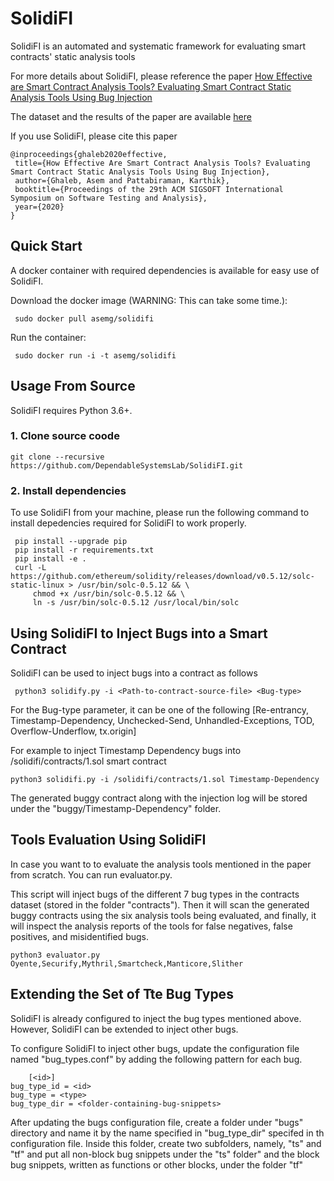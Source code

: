 # SolidiFI
SolidiFI is an automated and systematic framework for evaluating smart contracts' static analysis tools

For more details about SolidiFI, please reference the paper  [How Effective are Smart Contract Analysis Tools? Evaluating Smart Contract Static Analysis Tools Using Bug Injection](http://blogs.ubc.ca/karthik/2020/05/22/how-effective-are-smart-contract-static-analysis-tools-evaluating-smart-contract-static-analysis-tools-using-bug-injection/)

The dataset and the results of the paper are available [here](https://github.com/DependableSystemsLab/SolidiFI-benchmark)

If you use SolidiFI, please cite this paper

 ```
@inproceedings{ghaleb2020effective,
  title={How Effective Are Smart Contract Analysis Tools? Evaluating Smart Contract Static Analysis Tools Using Bug Injection},
  author={Ghaleb, Asem and Pattabiraman, Karthik},
  booktitle={Proceedings of the 29th ACM SIGSOFT International Symposium on Software Testing and Analysis},
  year={2020}
}
  ```
## Quick Start
 A docker container with required dependencies is available for easy use of SolidiFI. 
 
  Download the docker image (WARNING: This can take some time.):
  ```
   sudo docker pull asemg/solidifi
  ```
  
   Run the container:
  ```
   sudo docker run -i -t asemg/solidifi
  ```
 ## Usage From Source
 
 SolidiFI requires Python 3.6+. 
   
 ### 1. Clone source coode
   
   ```
   git clone --recursive https://github.com/DependableSystemsLab/SolidiFI.git
   ```
 
  ### 2. Install dependencies

 To use SolidiFI from your machine, please run the following command to install depedencies required for SolidiFI to work properly.
 
   ```
    pip install --upgrade pip
    pip install -r requirements.txt
    pip install -e .
    curl -L https://github.com/ethereum/solidity/releases/download/v0.5.12/solc-static-linux > /usr/bin/solc-0.5.12 && \
        chmod +x /usr/bin/solc-0.5.12 && \
        ln -s /usr/bin/solc-0.5.12 /usr/local/bin/solc
   ```
   
## Using SolidiFI to Inject Bugs into a Smart Contract
 SolidiFI can be used to inject bugs into a contract as follows 
   
  ```
   python3 solidify.py -i <Path-to-contract-source-file> <Bug-type>
  ```
  For the Bug-type parameter, it can be one of the following
	[Re-entrancy, Timestamp-Dependency, Unchecked-Send, Unhandled-Exceptions, TOD, Overflow-Underflow, tx.origin]
  
   For example to inject Timestamp Dependency bugs into /solidifi/contracts/1.sol smart contract 
  
  ```
  python3 solidifi.py -i /solidifi/contracts/1.sol Timestamp-Dependency
  ```
    
  The generated buggy contract along with the injection log will be stored under the "buggy/Timestamp-Dependency" folder.
  
  ## Tools Evaluation Using SolidiFI 
   
   In case you want to to evaluate the analysis tools mentioned in the paper from scratch. You can run  evaluator.py.
   
   This script will inject bugs of the different 7 bug types in the contracts dataset (stored in the folder "contracts"). Then it will scan the generated buggy contracts using the six analysis tools being evaluated, and finally, it will inspect the analysis reports of the tools for false negatives, false positives, and misidentified bugs.
   
   ```
   python3 evaluator.py Oyente,Securify,Mythril,Smartcheck,Manticore,Slither
   ``` 
  
   ## Extending the Set of Tte Bug Types
   
   SolidiFI is already configured to inject the bug types mentioned above. However, SolidiFI can be extended to inject other bugs.
   
   To configure SolidiFI to inject other bugs, update the configuration file named "bug_types.conf" by adding the following pattern for  each bug.
   
        [<id>]
	bug_type_id = <id>
	bug_type = <type>
	bug_type_dir = <folder-containing-bug-snippets>

   After updating the bugs configuration file, create a folder under "bugs" directory and name it by the name specified in "bug_type_dir" specifed in th configuration file. Inside this folder, create two subfolders, namely, "ts" and "tf" and put all non-block bug snippets under the "ts" folder" and the block bug snippets, written as functions or other blocks, under the folder "tf"
